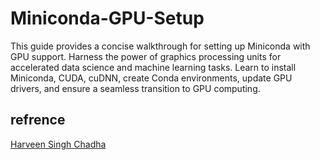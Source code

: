 # Miniconda-GPU-Setup
This guide provides a concise walkthrough for setting up Miniconda with GPU support. Harness the power of graphics processing units for accelerated data science and machine learning tasks. Learn to install Miniconda, CUDA, cuDNN, create Conda environments, update GPU drivers, and ensure a seamless transition to GPU computing.



## refrence
[Harveen Singh Chadha]([https://link-url-here.org](https://towardsdatascience.com/tensorflow-gpu-installation-made-easy-use-conda-instead-of-pip-52e5249374bc)https://towardsdatascience.com/tensorflow-gpu-installation-made-easy-use-conda-instead-of-pip-52e5249374bc)

